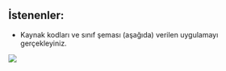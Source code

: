 ## İstenenler:

* Kaynak kodları ve sınıf şeması (aşağıda) verilen uygulamayı gerçekleyiniz.

![](https://github.com/celalceken/NesneYonelimliAnalizVeTasarimDersiUygulamalari/blob/master/Sekiller/02/UygulamaInterface2.png)
